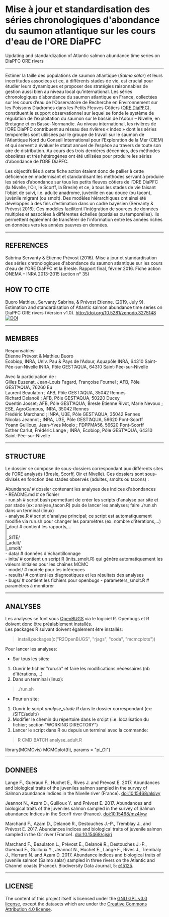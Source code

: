 # Mise à jour et standardisation des séries chronologiques d'abondance du saumon atlantique sur les cours d'eau de l'ORE DiaPFC

Updating and standardization of Atlantic salmon abundance time series on DiaPFC ORE rivers

___

Estimer la taille des populations de saumon atlantique (*Salmo salar*) et leurs incertitudes associées
et ce, à différents stades de vie, est crucial pour étudier leurs dynamiques et proposer des stratégies
raisonnables de gestion aussi bien au niveau local qu’international. Les séries chronologiques
d’abondance du saumon atlantique en France, collectées sur les cours d’eau de l’Observatoire de
Recherche en Environnement sur les Poissons Diadromes dans les Petits Fleuves Côtiers ([ORE DiaPFC](https://www6.inra.fr/diapfc)),
constituent le support observationnel sur lequel se fonde le système de régulation de l’exploitation du
saumon sur le bassin de l’Adour – Nivelle, en Bretagne et en Basse-Normandie. Au niveau international,
les rivières de l’ORE DiaPFC contribuent au réseau des rivières « index » dont les séries temporelles
sont utilisées par le groupe de travail sur le saumon de l’Atlantique Nord du Conseil International pour
l’Exploration de la Mer (CIEM) et qui servent à évaluer le statut annuel de l’espèce au travers de toute
son aire de distribution. Au cours des trois dernières décennies, des méthodes obsolètes et très
hétérogènes ont été utilisées pour produire les séries d’abondance de l’ORE DiaPFC.

Les objectifs liés à cette fiche action étaient donc de pallier à cette déficience en modernisant et
standardisant les méthodes servant à produire les séries d’abondance sur tous les petits fleuves côtiers
de l’ORE DiaPFC (la Nivelle, l’Oir, le Scorff, la Bresle) et ce, à tous les stades de vie faisant l’objet de
suivi, i.e. adulte anadrome, juvénile en eau douce (ou tacon), juvénile migrant (ou smolt). Des modèles
hiérarchiques ont ainsi été développés à des fins d’estimation dans un cadre bayésien (Servanty & Prévost 2016). Ces modèles
facilitent l'intégration de sources de données multiples et associées à différentes échelles (spatiales ou
temporelles). Ils permettent également de transférer de l’information entre les années riches en
données vers les années pauvres en données.

___
## REFERENCES

Sabrina Servanty & Étienne Prévost (2016). Mise à jour et standardisation des séries chronologiques d'abondance du saumon atlantique sur les cours d'eau de l'ORE DiaPFC et la Bresle. Rapport final, février 2016. Fiche action ONEMA – INRA 2013-2015 (action n° 35)

## HOW TO CITE
Buoro Mathieu, Servanty Sabrina, & Prévost Etienne. (2019, July 9). Estimation and standardisation of Atlantic salmon abundance time series on DiaPFC ORE rivers (Version v1.0).  http://doi.org/10.5281/zenodo.3275148
[![DOI](https://zenodo.org/badge/84212065.svg)](https://zenodo.org/badge/latestdoi/84212065)

___

## MEMBRES

Responsables:  
Étienne Prévost & Mathieu Buoro  
Ecobiop, INRA, Univ. Pau & Pays de l’Adour, Aquapôle INRA, 64310 Saint-Pée-sur-Nivelle
INRA, Pôle GEST’AQUA, 64310 Saint-Pée-sur-Nivelle

Avec la participation de :  
Gilles Euzenat, Jean-Louis Fagard, Françoise Fournel ; AFB, Pôle GEST’AQUA, 76260 Eu  
Laurent Beaulaton ; AFB, Pôle GEST’AQUA, 35042 Rennes  
Richard Delanoë ; AFB, Pôle GEST’AQUA, 50220 Ducey  
Quentin Josset; AFB, Pôle GEST’AQUA, Bresle
Etienne Rivot, Marie Nevoux ; ESE, AgroCampus, INRA, 35042 Rennes  
Frédéric Marchand ; INRA, U3E, Pôle GEST’AQUA, 35042 Rennes  
Nicolas Jeannot ; INRA, U3E, Pôle GEST’AQUA, 56620 Pont-Scorff  
Yoann Guilloux, Jean-Yves Moelo ; FDPPMA56, 56620 Pont-Scorff  
Esther Carlut, Frédéric Lange ; INRA, Ecobiop, Pôle GEST’AQUA, 64310 Saint-Pée-sur-Nivelle 

___
## STRUCTURE

Le dossier se compose de sous-dossiers correspondant aux différents sites de l'ORE analysés (Bresle, Scorff, Oir et Nivelle). Ces dossiers sont sous-divisés en fonction des stades observés (adultes, smolts ou tacons) :  

Abundance/ # dossier contenant les analyses des indices d'abondances  
	- README.md # ce fichier  
	- run.sh # script bash permettant de créer les scripts d'analyse par site et par stade (ex: analyse_tacon.R) puis de lancer les analyses; faire ./run.sh dans un terminal (linux)  
	- analyse.R # script d'analyse principal; ce script est automatiquement modifié via run.sh pour changer les paramètres (ex: nombre d'itérations,...)  
  |_doc/ # contient les rapports,...  
  |  
 	|_SITE/  
   			|_adult/  
			  |_smolt/  
          			- data/ # données d'échantillonnage  
          			- inits/ # contient un script R (inits_smolt.R) qui génère automatiquement les valeurs initiales pour les chaînes MCMC  
          			- model/ # modele pour les inférences  
          			- results/ # contient les diagnostiques et les résultats des analyses  
          			- bugs/ # contient les fichiers pour openbugs 
          			- parameters_smolt.R # paramètres à monitorer  


___
## ANALYSES

Les analyses se font sous [OpenBUGS](http://www.openbugs.net/w/Downloads) via le logiciel R. Openbugs et R doivent donc être préalablement  installés.  
Les packages R suivant doivent également être installés:  
> install.packages(c("R2OpenBUGS", "rjags", "coda", "mcmcplots"))

Pour lancer les analyses:

- Sur tous les sites:
1. Ouvrir le fichier "run.sh" et faire les modifications nécessaires (nb d'itérations,...)
2. Dans un terminal (linux): 
> ./run.sh 

- Pour un site:
1. Ouvrir le script *analyse_stade.R* dans le dossier correspondant (ex: /SITE/adult/)
2. Modifier le chemin du répertoire dans le srcipt (i.e. localisation du fichier; section "WORKING DIRECTORY")
3. Lancer le script dans R ou depuis un terminal avec la commande:
> R CMD BATCH analyse_adult.R


library(MCMCvis)
MCMCplot(fit, params = "pi_Ol")

___
## DONNEES

Lange F., Guéraud F., Huchet E., Rives J. and Prévost E. 2017. Abundances and biological traits of the juveniles salmon sampled in the survey of Salmon abundance Indices in the Nivelle river (France). [doi:10.15468/alsjvy](http://www.gbif.org/dataset/e96db990-bd86-4a79-89a2-446844a27811)

Jeannot N., Azam D., Guilloux Y. and Prévost E. 2017. Abundances and biological traits of the juveniles salmon sampled in the survey of Salmon abundance Indices in the Scorff river (France). [doi:10.15468/mz4lyw](http://www.gbif.org/dataset/89064e3a-aa3c-495d-b236-092e1dae7042)

Marchand F., Azam D., Delanoë R., Destouches J.-P., Tremblay J., and Prévost E. 2017. Abundances indices and biological traits of juvenile salmon sampled in the Oir river (France). [doi:10.15468/cjsjrj](http://www.gbif.org/dataset/5ea28eaa-7e0c-417c-b525-9c737d18823f)

Marchand F., Beaulaton L., Prévost E., Delanoë R., Destouches J.-P., Gueraud F., Guilloux Y., Jeannot N., Huchet E., Lange F., Rives J., Trembaly J., Herrard N. and Azam D. 2017. Abundance indices and biological traits of juvenile salmon (Salmo salar) sampled in three rivers on the Atlantic and Channel coasts (France). Biodiversity Data Journal, 5: [e15125](https://bdj.pensoft.net/articles.php?id=15125).



___
## LICENSE
The content of this project itself is licensed under the [GNU GPL v3.0 license](https://www.gnu.org/licenses/gpl-3.0.en.html), except the datasets which are under the [Creative Commons Attribution 4.0 license](https://creativecommons.org/licenses/by/4.0/).
